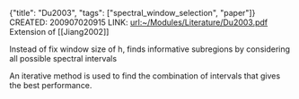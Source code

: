 {"title": "Du2003", "tags": ["spectral_window_selection", "paper"]}
CREATED: 200907020915
LINK: <url:~/Modules/Literature/Du2003.pdf>
Extension of [[Jiang2002]]

Instead of fix window size of h, finds informative subregions by considering
all possible spectral intervals

An iterative method is used to find the combination of intervals that gives
the best performance.
